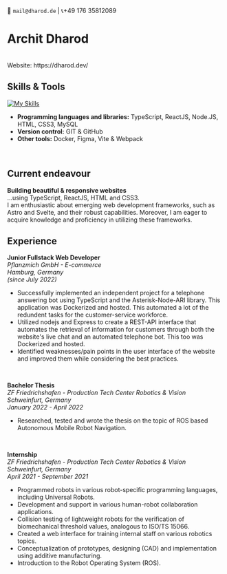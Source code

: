 :email: `mail@dharod.de`  |  :telephone_receiver:+49 176 35812089
# Archit Dharod #

<br>
Website: https://dharod.dev/
<br>

## Skills & Tools ## 
[![My Skills](https://skillicons.dev/icons?i=ts,react,nodejs,html,css,mysql,docker,figma,git,github,vite,webpack)](https://skillicons.dev)
- **Programming languages and libraries:** TypeScript, ReactJS, Node.JS, HTML, CSS3, MySQL  
-  **Version control:** GIT & GitHub
- **Other tools:** Docker, Figma, Vite & Webpack

<br>

## Current endeavour  
**Building beautiful & responsive websites**  
...using TypeScript, ReactJS, HTML and CSS3. 
<br>I am enthusiastic about emerging web development frameworks, such as Astro and Svelte, and their robust capabilities. Moreover, I am eager to acquire knowledge and proficiency in utilizing these frameworks.

## Experience ##

**Junior Fullstack Web Developer**  
*Pflanzmich GmbH - E-commerce*  
*Hamburg, Germany*  
*(since July 2022)*  

- Successfully implemented an independent project for a telephone answering bot using TypeScript and the Asterisk-Node-ARI library. This application was Dockerized and hosted. This automated a lot of the redundent tasks for the customer-service workforce. 
- Utilized nodejs and Express to create a REST-API interface that automates the retrieval of information for customers through both the website's live chat and an automated telephone bot. This too was Dockerized and hosted. 
- Identified weaknesses/pain points in the user interface of the website and improved them while considering the best practices.
<br>

**Bachelor Thesis**  
*ZF Friedrichshafen - Production Tech Center Robotics & Vision*  
*Schweinfurt, Germany*  
 *January 2022 - April 2022*  

- Researched, tested and wrote the thesis on the topic of ROS based Autonomous Mobile Robot Navigation.
<br>

**Internship**  
*ZF Friedrichshafen - Production Tech Center Robotics & Vision*  
*Schweinfurt, Germany*  
 *April 2021 - September 2021*  

- Programmed robots in various robot-specific programming languages, including Universal Robots.
- Development and support in various human-robot collaboration applications.
- Collision testing of lightweight robots for the verification of biomechanical threshold values, analogous to ISO/TS 15066.
- Created a web interface for training internal staff on various robotics topics.
- Conceptualization of prototypes, designing (CAD) and implementation using additive manufacturing. 
- Introduction to the Robot Operating System (ROS).
<br>
